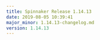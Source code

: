 ```yaml
---
title: Spinnaker Release 1.14.13
date: 2019-08-05 10:39:41
major_minor: 1.14.13-changelog.md
version: 1.14.13
---
```


<script src="https://gist.github.com/spinnaker-release/b34693ccf20a58c5a63e58e046310dee.js"/>
